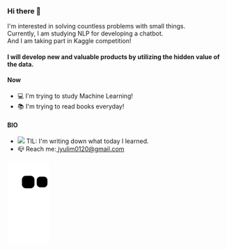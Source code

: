 ### Hi there 👋

I'm interested in solving countless problems with small things. <br>
Currently, I am studying NLP for developing a chatbot. <br>
And I am taking part in Kaggle competition!
#### I will develop new and valuable products by utilizing the hidden value of the data.


#### Now

- 💻 I'm trying to study Machine Learning!
- 📚 I'm trying to read books everyday!

#### BIO

- <a href="https://velog.io/@yulim2"><img src="https://img.shields.io/badge/Tech%20Blog-11B48A?style=flat-square&logo=Vimeo&logoColor=white&link=https://velog.io/@yulim2"/></a> TIL: I'm writing down what today I learned.
- 📪 Reach me:<a href="jyulim0120@gmail.com"> jyulim0120@gmail.com</a> 


![github contribution grid snake animation](https://raw.githubusercontent.com/YuLim2/YuLim2/output/github-contribution-grid-snake.svg)
